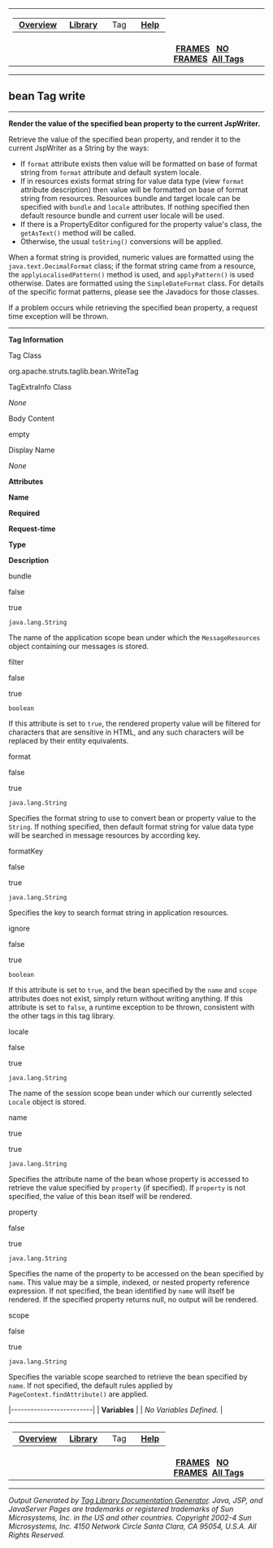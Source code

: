 <span id="navbar_top"></span>

<table>
<colgroup>
<col width="50%" />
<col width="50%" />
</colgroup>
<tbody>
<tr class="odd">
<td align="left"><span id="navbar_top_firstrow"></span>
<table>
<tbody>
<tr class="odd">
<td align="left"> <a href="../overview-summary.html.md"><strong>Overview</strong></a> </td>
<td align="left"> <a href="tld-summary.html.md"><strong>Library</strong></a> </td>
<td align="left">  Tag  </td>
<td align="left"> <a href="../help-doc.html.md"><strong>Help</strong></a> </td>
</tr>
</tbody>
</table></td>
<td align="left"></td>
</tr>
<tr class="even">
<td align="left"></td>
<td align="left"> <a href="../index.html.md"><strong>FRAMES</strong></a>   <a href="write.html"><strong>NO FRAMES</strong></a> 
<a href="../alltags-noframe.html.md"><strong>All Tags</strong></a></td>
</tr>
</tbody>
</table>

------------------------------------------------------------------------

bean
 Tag write
----------

------------------------------------------------------------------------

**Render the value of the specified bean property to the current JspWriter.**

Retrieve the value of the specified bean property, and render it to the current JspWriter as a String by the ways:

-   If `format` attribute exists then value will be formatted on base of format string from `format` attribute and default system locale.
-   If in resources exists format string for value data type (view `format` attribute description) then value will be formatted on base of format string from resources. Resources bundle and target locale can be specified with `bundle` and `locale` attributes. If nothing specified then default resource bundle and current user locale will be used.
-   If there is a PropertyEditor configured for the property value's class, the `getAsText()` method will be called.
-   Otherwise, the usual `toString()` conversions will be applied.

When a format string is provided, numeric values are formatted using the `java.text.DecimalFormat` class; if the format string came from a resource, the `applyLocalisedPattern()` method is used, and `applyPattern()` is used otherwise. Dates are formatted using the `SimpleDateFormat` class. For details of the specific format patterns, please see the Javadocs for those classes.

If a problem occurs while retrieving the specified bean property, a request time exception will be thrown.

------------------------------------------------------------------------

**Tag Information**

Tag Class

org.apache.struts.taglib.bean.WriteTag

TagExtraInfo Class

*None*

Body Content

empty

Display Name

*None*

**Attributes**

**Name**

**Required**

**Request-time**

**Type**

**Description**

bundle

false

true

`java.lang.String`

The name of the application scope bean under which the `MessageResources` object containing our messages is stored.

filter

false

true

`boolean`

If this attribute is set to `true`, the rendered property value will be filtered for characters that are sensitive in HTML, and any such characters will be replaced by their entity equivalents.

format

false

true

`java.lang.String`

Specifies the format string to use to convert bean or property value to the `String`. If nothing specified, then default format string for value data type will be searched in message resources by according key.

formatKey

false

true

`java.lang.String`

Specifies the key to search format string in application resources.

ignore

false

true

`boolean`

If this attribute is set to `true`, and the bean specified by the `name` and `scope` attributes does not exist, simply return without writing anything. If this attribute is set to `false`, a runtime exception to be thrown, consistent with the other tags in this tag library.

locale

false

true

`java.lang.String`

The name of the session scope bean under which our currently selected `Locale` object is stored.

name

true

true

`java.lang.String`

Specifies the attribute name of the bean whose property is accessed to retrieve the value specified by `property` (if specified). If `property` is not specified, the value of this bean itself will be rendered.

property

false

true

`java.lang.String`

Specifies the name of the property to be accessed on the bean specified by `name`. This value may be a simple, indexed, or nested property reference expression. If not specified, the bean identified by `name` will itself be rendered. If the specified property returns null, no output will be rendered.

scope

false

true

`java.lang.String`

Specifies the variable scope searched to retrieve the bean specified by `name`. If not specified, the default rules applied by `PageContext.findAttribute()` are applied.

|-------------------------|
| **Variables**           |
| *No Variables Defined.* |

 <span id="navbar_bottom"></span>

<table>
<colgroup>
<col width="50%" />
<col width="50%" />
</colgroup>
<tbody>
<tr class="odd">
<td align="left"><span id="navbar_bottom_firstrow"></span>
<table>
<tbody>
<tr class="odd">
<td align="left"> <a href="../overview-summary.html.md"><strong>Overview</strong></a> </td>
<td align="left"> <a href="tld-summary.html.md"><strong>Library</strong></a> </td>
<td align="left">  Tag  </td>
<td align="left"> <a href="../help-doc.html.md"><strong>Help</strong></a> </td>
</tr>
</tbody>
</table></td>
<td align="left"></td>
</tr>
<tr class="even">
<td align="left"></td>
<td align="left"> <a href="../index.html.md"><strong>FRAMES</strong></a>   <a href="write.html"><strong>NO FRAMES</strong></a> 
<a href="../alltags-noframe.html.md"><strong>All Tags</strong></a></td>
</tr>
</tbody>
</table>

------------------------------------------------------------------------

*Output Generated by [Tag Library Documentation Generator](http://taglibrarydoc.dev.java.net/). Java, JSP, and JavaServer Pages are trademarks or registered trademarks of Sun Microsystems, Inc. in the US and other countries. Copyright 2002-4 Sun Microsystems, Inc. 4150 Network Circle Santa Clara, CA 95054, U.S.A. All Rights Reserved.*
